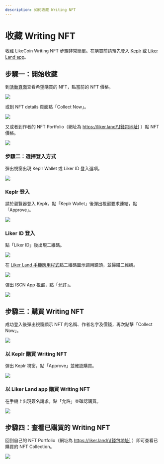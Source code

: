 ```yaml
---
description: 如何收藏 Writing NFT
---
```


# 收藏 Writing NFT

收藏 LikeCoin Writing NFT 步驟非常簡單。在購買前請預先登入 [Keplr](../wallet/keplr/) 或 [Liker Land app](../../user-guide/liker-land/download.md)。

## 步驟一：開始收藏

到[活動頁面](https://liker.land/campaign/writing-nft)查看希望購買的 NFT，點當前的 NFT 價格。

![](<../../.gitbook/assets/Buy NFT 01.png>)

或到 NFT details 頁面點「Collect Now」。

![](<../../.gitbook/assets/Buy NFT 02.png>)

又或者到作者的 NFT Portfolio（網址為 https://liker.land/\[錢包地址] ）點 NFT 價格。

![](<../../.gitbook/assets/Buy NFT 03.png>)

### 步驟二：選擇登入方式

彈出視窗出現 Keplr Wallet 或 Liker ID 登入選項。

![](<../../.gitbook/assets/Buy NFT 04.png>)

### Keplr 登入

請於瀏覽器登入 Keplr。點「Keplr Wallet」後彈出視窗要求連結，點「Approve」。

![](<../../.gitbook/assets/Buy NFT 05.png>)

### Liker ID 登入

點「Liker ID」後出現二維碼。

![](<../../.gitbook/assets/Buy NFT 08.png>)

在 [Liker Land 手機應用程式](../../user-guide/liker-land/download.md)點二維碼圖示調用鏡頭，並掃瞄二維碼。

![](<../../.gitbook/assets/Buy NFT 09.png>)

彈出 ISCN App 視窗，點「允許」。

![](<../../.gitbook/assets/Buy NFT 10.png>)

## 步驟三：購買 Writing NFT

成功登入後彈出視窗顯示 NFT 的名稱、作者名字及價錢，再次點擊「Collect Now」。

![](<../../.gitbook/assets/Buy NFT 06.png>)

### 以 Keplr 購買 Writing NFT

彈出 Keplr 視窗，點「Approve」並確認購買。

![](<../../.gitbook/assets/Buy NFT 07.png>)

### 以 Liker Land app 購買 Writing NFT

在手機上出現簽名請求，點「允許」並確認購買。

![](<../../.gitbook/assets/Buy NFT 11.png>)

## 步驟四：查看已購買的 Writing NFT

回到自己的 NFT Portfolio（網址為 https://liker.land/\[錢包地址] ）即可查看已購買的 NFT Collection。

![](<../../.gitbook/assets/Buy NFT 12.png>)
